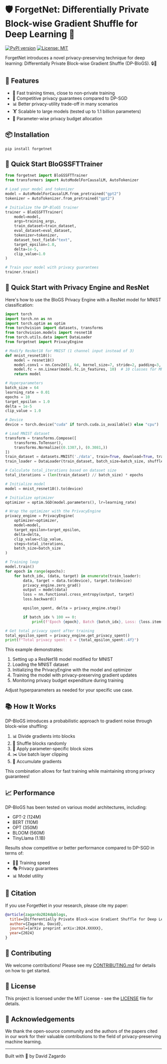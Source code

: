 # 🛡️ ForgetNet: Differentially Private Block-wise Gradient Shuffle for Deep Learning 🧠

[![PyPI version](https://badge.fury.io/py/forgetnet.svg)](https://badge.fury.io/py/forgetnet)
[![License: MIT](https://img.shields.io/badge/License-MIT-yellow.svg)](https://opensource.org/licenses/MIT)

ForgetNet introduces a novel privacy-preserving technique for deep learning: Differentially Private Block-wise Gradient Shuffle (DP-BloGS). 🔒🔀

## 🌟 Features

- 🚀 Fast training times, close to non-private training
- 🎯 Competitive privacy guarantees compared to DP-SGD
- 📊 Better privacy-utility trade-off in many scenarios
- 🏋️ Scalable to large models (tested up to 1.1 billion parameters)
- 🧮 Parameter-wise privacy budget allocation

## 📦 Installation

```
pip install forgetnet
```

## 🚀 Quick Start BloGSSFTTrainer

```python
from forgetnet import BloGSSFTTrainer
from transformers import AutoModelForCausalLM, AutoTokenizer

# Load your model and tokenizer
model = AutoModelForCausalLM.from_pretrained("gpt2")
tokenizer = AutoTokenizer.from_pretrained("gpt2")

# Initialize the DP-BloGS trainer
trainer = BloGSSFTTrainer(
    model=model,
    args=training_args,
    train_dataset=train_dataset,
    eval_dataset=eval_dataset,
    tokenizer=tokenizer,
    dataset_text_field="text",
    target_epsilon=1.0,
    delta=1e-5,
    clip_value=1.0
)

# Train your model with privacy guarantees
trainer.train()
```

## 🚀 Quick Start with Privacy Engine and ResNet

Here's how to use the BloGS Privacy Engine with a ResNet model for MNIST classification:

```python
import torch
import torch.nn as nn
import torch.optim as optim
from torchvision import datasets, transforms
from torchvision.models import resnet18
from torch.utils.data import DataLoader
from forgetnet import PrivacyEngine

# Modify ResNet18 for MNIST (1 channel input instead of 3)
def mnist_resnet18():
    model = resnet18()
    model.conv1 = nn.Conv2d(1, 64, kernel_size=7, stride=2, padding=3, bias=False)
    model.fc = nn.Linear(model.fc.in_features, 10)  # 10 classes for MNIST
    return model

# Hyperparameters
batch_size = 64
learning_rate = 0.01
epochs = 10
target_epsilon = 1.0
delta = 1e-5
clip_value = 1.0

# Device
device = torch.device("cuda" if torch.cuda.is_available() else "cpu")

# Load MNIST dataset
transform = transforms.Compose([
    transforms.ToTensor(),
    transforms.Normalize((0.1307,), (0.3081,))
])
train_dataset = datasets.MNIST('./data', train=True, download=True, transform=transform)
train_loader = DataLoader(train_dataset, batch_size=batch_size, shuffle=True)

# Calculate total_iterations based on dataset size
total_iterations = (len(train_dataset) // batch_size) * epochs

# Initialize model
model = mnist_resnet18().to(device)

# Initialize optimizer
optimizer = optim.SGD(model.parameters(), lr=learning_rate)

# Wrap the optimizer with the PrivacyEngine
privacy_engine = PrivacyEngine(
    optimizer=optimizer,
    model=model,
    target_epsilon=target_epsilon,
    delta=delta,
    clip_value=clip_value,
    steps=total_iterations,
    batch_size=batch_size
)

# Training loop
model.train()
for epoch in range(epochs):
    for batch_idx, (data, target) in enumerate(train_loader):
        data, target = data.to(device), target.to(device)
        privacy_engine.zero_grad()
        output = model(data)
        loss = nn.functional.cross_entropy(output, target)
        loss.backward()

        epsilon_spent, delta = privacy_engine.step()

        if batch_idx % 100 == 0:
            print(f'Epoch {epoch}, Batch {batch_idx}, Loss: {loss.item():.4f}, Epsilon: {epsilon_spent:.4f}')

# Get total privacy spent after training
total_epsilon_spent = privacy_engine.get_privacy_spent()
print(f"Total privacy spent: ε = {total_epsilon_spent:.4f}")
```

This example demonstrates:

1. Setting up a ResNet18 model modified for MNIST
2. Loading the MNIST dataset
3. Initializing the PrivacyEngine with the model and optimizer
4. Training the model with privacy-preserving gradient updates
5. Monitoring privacy budget expenditure during training

Adjust hyperparameters as needed for your specific use case.

## 📚 How It Works

DP-BloGS introduces a probabilistic approach to gradient noise through block-wise shuffling:

1. 📊 Divide gradients into blocks
2. 🔀 Shuffle blocks randomly
3. 📏 Apply parameter-specific block sizes
4. ✂️ Use batch layer clipping
5. 🧮 Accumulate gradients

This combination allows for fast training while maintaining strong privacy guarantees!

## 📈 Performance

DP-BloGS has been tested on various model architectures, including:

- GPT-2 (124M)
- BERT (110M)
- OPT (350M)
- BLOOM (560M)
- TinyLlama (1.1B)

Results show competitive or better performance compared to DP-SGD in terms of:

- 🏃‍♂️ Training speed
- 🎭 Privacy guarantees
- 📊 Model utility

## 📄 Citation

If you use ForgetNet in your research, please cite my paper:

```bibtex
@article{zagardo2024dpblogs,
  title={Differentially Private Block-wise Gradient Shuffle for Deep Learning},
  author={Zagardo, David},
  journal={arXiv preprint arXiv:2024.XXXXX},
  year={2024}
}
```

## 🤝 Contributing

We welcome contributions! Please see my [CONTRIBUTING.md](CONTRIBUTING.md) for details on how to get started.

## 📜 License

This project is licensed under the MIT License - see the [LICENSE](LICENSE) file for details.

## 🙏 Acknowledgements

We thank the open-source community and the authors of the papers cited in our work for their valuable contributions to the field of privacy-preserving machine learning.

---

Built with 🧠 by David Zagardo
